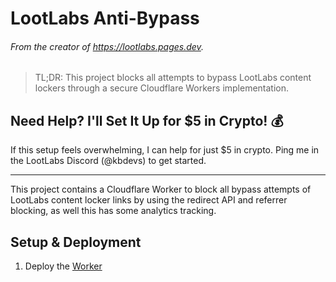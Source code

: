 # LootLabs Anti-Bypass
###### From the creator of https://lootlabs.pages.dev.

> TL;DR: This project blocks all attempts to bypass LootLabs content lockers through a secure Cloudflare Workers implementation.


## Need Help? I'll Set It Up for $5 in Crypto! 💰
If this setup feels overwhelming, I can help for just $5 in crypto. Ping me in the LootLabs Discord (@kbdevs) to get started.

---

This project contains a Cloudflare Worker to block all bypass attempts of LootLabs content locker links by using the redirect API and referrer blocking, as well this has some analytics tracking.

## Setup & Deployment

1. Deploy the [Worker](https://github.com/kbdevs/lootlabs-antibypass/blob/main/SETUP.md)


